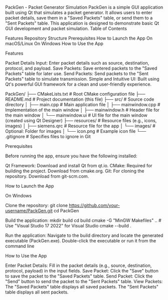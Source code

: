 PackGen - Packet Generator Simulation
PackGen is a simple GUI application built using Qt that simulates a packet generator. It allows users to enter packet details, save them in a "Saved Packets" table, or send them to a "Sent Packets" table. This application is designed to demonstrate basic Qt GUI development and packet simulation.
Table of Contents

Features
Repository Structure
Prerequisites
How to Launch the App
On macOS/Linux
On Windows
How to Use the App

Features

Packet Details Input: Enter packet details such as source, destination, protocol, and payload.
Save Packets: Save entered packets to the "Saved Packets" table for later use.
Send Packets: Send packets to the "Sent Packets" table to simulate transmission.
Simple and Intuitive UI: Built using Qt's powerful GUI framework for a clean and user-friendly experience.

PackGen/
├── CMakeLists.txt              # Root CMake configuration file
├── README.md                   # Project documentation (this file)
├── src/                        # Source code directory
│   ├── main.cpp                # Main application file
│   ├── mainwindow.cpp          # Implementation of the main window
│   ├── mainwindow.h            # Header file for the main window
│   └── mainwindow.ui           # UI file for the main window (created using Qt Designer)
├── resources/                  # Resource files (e.g., icons, images)
│   ├── siemens.qrc             # Resource file for the app
│   └── images/                 # Optional: Folder for images
│       └── icon.png            # Example icon file
└── .gitignore                  # Specifies files to ignore in Git

Prerequisites

Before running the app, ensure you have the following installed:

Qt Framework: Download and install Qt from qt.io.
CMake: Required for building the project. Download from cmake.org.
Git: For cloning the repository. Download from git-scm.com.

How to Launch the App

On Windows

Clone the repository:
git clone https://github.com/your-username/PackGen.git
cd PackGen

Build the application:
mkdir build
cd build
cmake -G "MinGW Makefiles" ..  # Use "Visual Studio 17 2022" for Visual Studio
cmake --build .

Run the application:
Navigate to the build directory and locate the generated executable (PackGen.exe).
Double-click the executable or run it from the command line

How to Use the App

Enter Packet Details:
Fill in the packet details (e.g., source, destination, protocol, payload) in the input fields.
Save Packet:
Click the "Save" button to save the packet to the "Saved Packets" table.
Send Packet:
Click the "Send" button to send the packet to the "Sent Packets" table.
View Packets:
The "Saved Packets" table displays all saved packets.
The "Sent Packets" table displays all sent packets.
